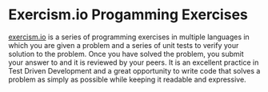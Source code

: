 # Exercism.io Progamming Exercises #

[exercism.io](http://exercism.io) is a series of programming exercises in multiple languages in which you are given a problem and a series of unit tests to verify your solution to the problem. Once you have solved the problem, you submit your answer to and it is reviewed by your peers. It is an excellent practice in Test Driven Development and a great opportunity to write code that solves a problem as simply as possible while keeping it readable and expressive.
